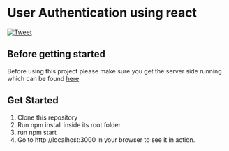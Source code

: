 # User Authentication using react
[![Tweet](https://img.shields.io/twitter/url/http/shields.io.svg?style=social)](https://twitter.com/intent/tweet?text=How%20to%20set%20up%20user%20authentication%20using%20React%20Redux%20and%20Redux%20Saga&url=https://medium.freecodecamp.org/login-using-react-redux-redux-saga-86b26c8180e)

## Before getting started
Before using this project please make sure you get the server side running which can be found [here](https://github.com/zafar-saleem/NodeScalableArchitecture)

## Get Started
1. Clone this repository
2. Run npm install inside its root folder.
3. run npm start
4. Go to http://localhost:3000 in your browser to see it in action.
